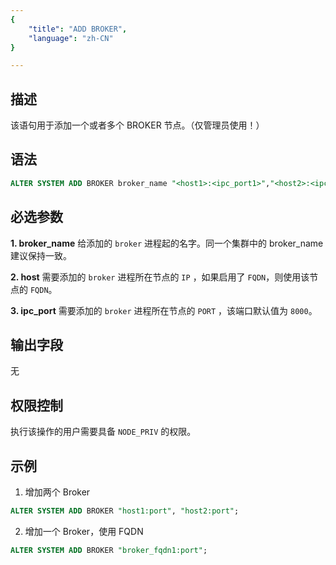 ```yaml
---
{
    "title": "ADD BROKER",
    "language": "zh-CN"
}

---
```


<!--
Licensed to the Apache Software Foundation (ASF) under one
or more contributor license agreements.  See the NOTICE file
distributed with this work for additional information
regarding copyright ownership.  The ASF licenses this file
to you under the Apache License, Version 2.0 (the
"License"); you may not use this file except in compliance
with the License.  You may obtain a copy of the License at

  http://www.apache.org/licenses/LICENSE-2.0

Unless required by applicable law or agreed to in writing,
software distributed under the License is distributed on an
"AS IS" BASIS, WITHOUT WARRANTIES OR CONDITIONS OF ANY
KIND, either express or implied.  See the License for the
specific language governing permissions and limitations
under the License.
-->




## 描述

该语句用于添加一个或者多个 BROKER 节点。（仅管理员使用！）

## 语法

```sql
ALTER SYSTEM ADD BROKER broker_name "<host1>:<ipc_port1>","<host2>:<ipc_port1>", ...;
```

## 必选参数
**1. broker_name**
给添加的 `broker` 进程起的名字。同一个集群中的 broker_name 建议保持一致。

**2. host**
需要添加的 `broker` 进程所在节点的 `IP` ，如果启用了 `FQDN`，则使用该节点的 `FQDN`。

**3. ipc_port**
需要添加的 `broker` 进程所在节点的 `PORT` ，该端口默认值为 `8000`。

## 输出字段
无

## 权限控制
执行该操作的用户需要具备 `NODE_PRIV` 的权限。

## 示例

1. 增加两个 Broker

```sql
ALTER SYSTEM ADD BROKER "host1:port", "host2:port";
```
2. 增加一个 Broker，使用 FQDN

```sql
ALTER SYSTEM ADD BROKER "broker_fqdn1:port";
```




